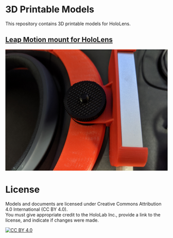 # 3D Printable Models
This repository contains 3D printable models for HoloLens.

## [Leap Motion mount for HoloLens](https://github.com/HoloLabInc/3dPrintableModels/tree/master/LeapMotionMountForHoloLens)
![Leap Motion mount for HoloLens](https://github.com/HoloLabInc/3dPrintableModels/blob/master/LeapMotionMountForHoloLens/Images/Step14.jpg)


# License
Models and documents are licensed under Creative Commons Attribution 4.0 International (CC BY 4.0).  
You must give appropriate credit to the HoloLab Inc., provide a link to the license, and indicate if changes were made.

[![CC BY 4.0](https://i.creativecommons.org/l/by/4.0/88x31.png "CC BY 4.0")]("https://creativecommons.org/licenses/by/4.0/)
